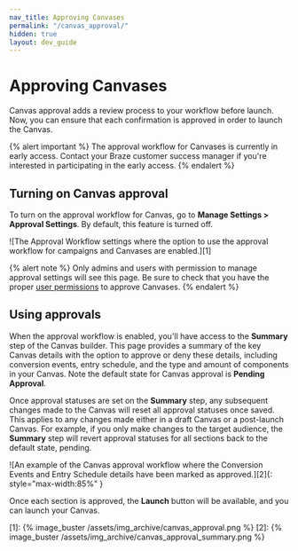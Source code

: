 ```yaml
---
nav_title: Approving Canvases
permalink: "/canvas_approval/"
hidden: true
layout: dev_guide
---
```


# Approving Canvases

Canvas approval adds a review process to your workflow before launch. Now, you can ensure that each confirmation is approved in order to launch the Canvas.

{% alert important %}
The approval workflow for Canvases is currently in early access. Contact your Braze customer success manager if you're interested in participating in the early access.
{% endalert %}

## Turning on Canvas approval

To turn on the approval workflow for Canvas, go to **Manage Settings > Approval Settings**. By default, this feature is turned off.

![The Approval Workflow settings where the option to use the approval workflow for campaigns and Canvases are enabled.][1]

{% alert note %}
Only admins and users with permission to manage approval settings will see this page. Be sure to check that you have the proper [user permissions]({{site.baseurl}}/user_guide/administrative/manage_your_braze_users/user_permissions/) to approve Canvases.
{% endalert %}

## Using approvals

When the approval workflow is enabled, you'll have access to the **Summary** step of the Canvas builder. This page provides a summary of the key Canvas details with the option to approve or deny these details, including conversion events, entry schedule, and the type and amount of components in your Canvas. Note the default state for Canvas approval is **Pending Approval**.

Once approval statuses are set on the **Summary** step, any subsequent changes made to the Canvas will reset all approval statuses once saved. This applies to any changes made either in a draft Canvas or a post-launch Canvas. For example, if you only make changes to the target audience, the **Summary** step will revert approval statuses for all sections back to the default state, pending.

![An example of the Canvas approval workflow where the Conversion Events and Entry Schedule details have been marked as approved.][2]{: style="max-width:85%" }

Once each section is approved, the **Launch** button will be available, and you can launch your Canvas.

[1]: {% image_buster /assets/img_archive/canvas_approval.png %}
[2]: {% image_buster /assets/img_archive/canvas_approval_summary.png %}